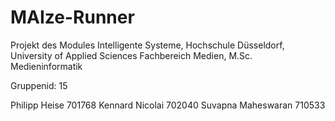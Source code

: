 # MAIze-Runner

Projekt des Modules Intelligente Systeme,
Hochschule Düsseldorf, University of Applied Sciences 
Fachbereich Medien, M.Sc. Medieninformatik

Gruppenid: 15

Philipp Heise 701768
Kennard Nicolai 702040
Suvapna Maheswaran 710533
